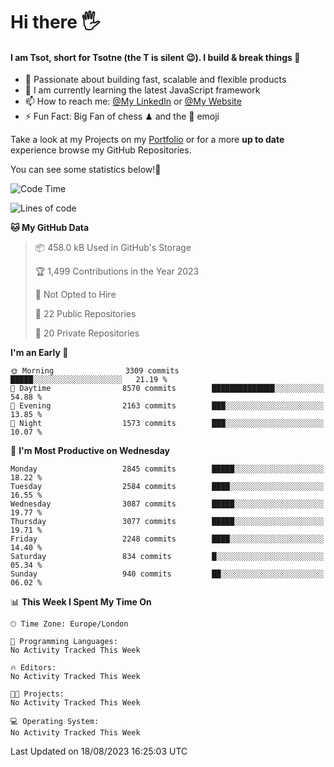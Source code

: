 # Hi there :raised_hand_with_fingers_splayed:
#### I am Tsot, short for Tsotne (the T is silent :wink:). I build & break things :space_invader:
- :telescope: Passionate about building fast, scalable and flexible products
- :seedling: I am currently learning the latest JavaScript framework 
- :mailbox: How to reach me: [@My LinkedIn](https://www.linkedin.com/in/tsotne-gvadzabia/) or [@My Website](https://tsotne.co.uk/contact)
- :zap: Fun Fact: Big Fan of chess ♟ and the 👾 emoji

Take a look at my Projects on my [Portfolio](https://tsotne.co.uk/) or for a more **up to date** experience browse my GitHub Repositories.

You can see some statistics below!:space_invader:
<!--START_SECTION:waka-->
![Code Time](http://img.shields.io/badge/Code%20Time-761%20hrs%202%20mins-blue)

![Lines of code](https://img.shields.io/badge/From%20Hello%20World%20I%27ve%20Written-7.1%20million%20lines%20of%20code-blue)

**🐱 My GitHub Data** 

> 📦 458.0 kB Used in GitHub's Storage 
 > 
> 🏆 1,499 Contributions in the Year 2023
 > 
> 🚫 Not Opted to Hire
 > 
> 📜 22 Public Repositories 
 > 
> 🔑 20 Private Repositories 
 > 
**I'm an Early 🐤** 

```text
🌞 Morning                3309 commits        █████░░░░░░░░░░░░░░░░░░░░   21.19 % 
🌆 Daytime                8570 commits        ██████████████░░░░░░░░░░░   54.88 % 
🌃 Evening                2163 commits        ███░░░░░░░░░░░░░░░░░░░░░░   13.85 % 
🌙 Night                  1573 commits        ███░░░░░░░░░░░░░░░░░░░░░░   10.07 % 
```
📅 **I'm Most Productive on Wednesday** 

```text
Monday                   2845 commits        █████░░░░░░░░░░░░░░░░░░░░   18.22 % 
Tuesday                  2584 commits        ████░░░░░░░░░░░░░░░░░░░░░   16.55 % 
Wednesday                3087 commits        █████░░░░░░░░░░░░░░░░░░░░   19.77 % 
Thursday                 3077 commits        █████░░░░░░░░░░░░░░░░░░░░   19.71 % 
Friday                   2248 commits        ████░░░░░░░░░░░░░░░░░░░░░   14.40 % 
Saturday                 834 commits         █░░░░░░░░░░░░░░░░░░░░░░░░   05.34 % 
Sunday                   940 commits         ██░░░░░░░░░░░░░░░░░░░░░░░   06.02 % 
```


📊 **This Week I Spent My Time On** 

```text
🕑︎ Time Zone: Europe/London

💬 Programming Languages: 
No Activity Tracked This Week

🔥 Editors: 
No Activity Tracked This Week

🐱‍💻 Projects: 
No Activity Tracked This Week

💻 Operating System: 
No Activity Tracked This Week
```


 Last Updated on 18/08/2023 16:25:03 UTC
<!--END_SECTION:waka-->
